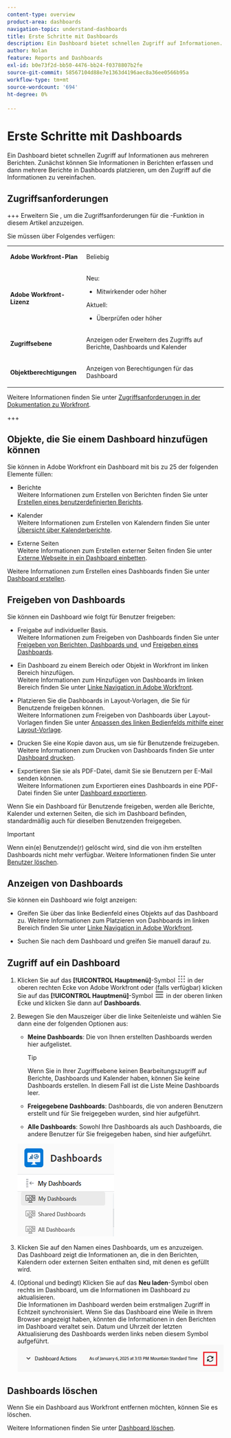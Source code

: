 ```yaml
---
content-type: overview
product-area: dashboards
navigation-topic: understand-dashboards
title: Erste Schritte mit Dashboards
description: Ein Dashboard bietet schnellen Zugriff auf Informationen. Sie können Informationen in Berichten sammeln und dann in Dashboards platzieren, um den Zugriff auf die Informationen zu vereinfachen.
author: Nolan
feature: Reports and Dashboards
exl-id: b0e73f2d-bb50-4476-bb24-f0378807b2fe
source-git-commit: 58567104d88e7e1363d4196aec8a36ee0566b95a
workflow-type: tm+mt
source-wordcount: '694'
ht-degree: 0%

---
```


# Erste Schritte mit Dashboards

<!-- Audited: 1/2025 -->

Ein Dashboard bietet schnellen Zugriff auf Informationen aus mehreren Berichten. Zunächst können Sie Informationen in Berichten erfassen und dann mehrere Berichte in Dashboards platzieren, um den Zugriff auf die Informationen zu vereinfachen.

## Zugriffsanforderungen

+++ Erweitern Sie , um die Zugriffsanforderungen für die -Funktion in diesem Artikel anzuzeigen.

Sie müssen über Folgendes verfügen:

<table style="table-layout:auto">
 <col> 
 </col> 
 <col> 
 </col> 
 <tbody> 
  <tr> 
   <td> <p><strong>Adobe Workfront-Plan</strong></p> </td> 
   <td>Beliebig</td> 
  </tr> 
  <tr> 
   <td> <p><strong>Adobe Workfront-Lizenz</strong></p> </td> 
      <td> 
      <p>Neu:</p>
         <ul>
         <li><p>Mitwirkender oder höher</p></li>
         </ul>
      <p>Aktuell:</p>
         <ul>
         <li><p>Überprüfen oder höher</p></li>
         </ul>
   </td> 
  </tr> 
  <tr> 
   <td><strong>Zugriffsebene</strong> </td> 
   <td> <p>Anzeigen oder Erweitern des Zugriffs auf Berichte, Dashboards und Kalender</p> </td> 
  </tr> 
  <tr> 
   <td> <p><strong>Objektberechtigungen</strong> </p> </td> 
   <td> <p>Anzeigen von Berechtigungen für das Dashboard</p>  </td> 
  </tr> 
 </tbody> 
</table>

Weitere Informationen finden Sie unter [Zugriffsanforderungen in der Dokumentation zu Workfront](/help/quicksilver/administration-and-setup/add-users/access-levels-and-object-permissions/access-level-requirements-in-documentation.md).

+++

## Objekte, die Sie einem Dashboard hinzufügen können

Sie können in Adobe Workfront ein Dashboard mit bis zu 25 der folgenden Elemente füllen:

* Berichte\
  Weitere Informationen zum Erstellen von Berichten finden Sie unter [Erstellen eines benutzerdefinierten Berichts](../../../reports-and-dashboards/reports/creating-and-managing-reports/create-custom-report.md).

* Kalender\
  Weitere Informationen zum Erstellen von Kalendern finden Sie unter [Übersicht über Kalenderberichte](../../../reports-and-dashboards/reports/calendars/calendar-reports-overview.md).

* Externe Seiten\
  Weitere Informationen zum Erstellen externer Seiten finden Sie unter [Externe Webseite in ein Dashboard einbetten](../../../reports-and-dashboards/dashboards/creating-and-managing-dashboards/embed-external-web-page-dashboard.md).

Weitere Informationen zum Erstellen eines Dashboards finden Sie unter [Dashboard erstellen](../../../reports-and-dashboards/dashboards/creating-and-managing-dashboards/create-dashboard.md).

## Freigeben von Dashboards

Sie können ein Dashboard wie folgt für Benutzer freigeben:

* Freigabe auf individueller Basis.\
  Weitere Informationen zum Freigeben von Dashboards finden Sie unter [Freigeben von Berichten, Dashboards und &#x200B;](../../../workfront-basics/grant-and-request-access-to-objects/permissions-reports-dashboards-calendars.md) und [Freigeben eines Dashboards](../../../reports-and-dashboards/dashboards/creating-and-managing-dashboards/share-dashboard.md).

* Ein Dashboard zu einem Bereich oder Objekt in Workfront im linken Bereich hinzufügen.\
  Weitere Informationen zum Hinzufügen von Dashboards im linken Bereich finden Sie unter [Linke Navigation in Adobe Workfront](../../../workfront-basics/the-new-workfront-experience/simplified-left-navigation.md).

* Platzieren Sie die Dashboards in Layout-Vorlagen, die Sie für Benutzende freigeben können.\
  Weitere Informationen zum Freigeben von Dashboards über Layout-Vorlagen finden Sie unter [Anpassen des linken Bedienfelds mithilfe einer Layout-Vorlage](../../../administration-and-setup/customize-workfront/use-layout-templates/customize-left-panel.md).

* Drucken Sie eine Kopie davon aus, um sie für Benutzende freizugeben.\
  Weitere Informationen zum Drucken von Dashboards finden Sie unter [Dashboard drucken](../../../reports-and-dashboards/dashboards/creating-and-managing-dashboards/print-dashboard.md).

* Exportieren Sie sie als PDF-Datei, damit Sie sie Benutzern per E-Mail senden können.\
  Weitere Informationen zum Exportieren eines Dashboards in eine PDF-Datei finden Sie unter [Dashboard exportieren](../../../reports-and-dashboards/dashboards/creating-and-managing-dashboards/export-dashboard.md).

Wenn Sie ein Dashboard für Benutzende freigeben, werden alle Berichte, Kalender und externen Seiten, die sich im Dashboard befinden, standardmäßig auch für dieselben Benutzenden freigegeben.

>[!IMPORTANT]
>
>Wenn ein(e) Benutzende(r) gelöscht wird, sind die von ihm erstellten Dashboards nicht mehr verfügbar. Weitere Informationen finden Sie unter [Benutzer löschen](../../../administration-and-setup/add-users/create-and-manage-users/delete-a-user.md).

## Anzeigen von Dashboards

Sie können ein Dashboard wie folgt anzeigen:

* Greifen Sie über das linke Bedienfeld eines Objekts auf das Dashboard zu.
Weitere Informationen zum Platzieren von Dashboards im linken Bereich finden Sie unter [Linke Navigation in Adobe Workfront](../../../workfront-basics/the-new-workfront-experience/simplified-left-navigation.md).

* Suchen Sie nach dem Dashboard und greifen Sie manuell darauf zu.

## Zugriff auf ein Dashboard

1. Klicken Sie auf das **[!UICONTROL Hauptmenü]**-Symbol ![Hauptmenü](/help/_includes/assets/main-menu-icon.png) in der oberen rechten Ecke von Adobe Workfront oder (falls verfügbar) klicken Sie auf das **[!UICONTROL Hauptmenü]**-Symbol ![Hauptmenü](/help/_includes/assets/main-menu-icon-left-nav.png) in der oberen linken Ecke und klicken Sie dann auf **Dashboards**.
1. Bewegen Sie den Mauszeiger über die linke Seitenleiste und wählen Sie dann eine der folgenden Optionen aus:

   * **Meine Dashboards**: Die von Ihnen erstellten Dashboards werden hier aufgelistet.

     >[!TIP]
     >
     >Wenn Sie in Ihrer Zugriffsebene keinen Bearbeitungszugriff auf Berichte, Dashboards und Kalender haben, können Sie keine Dashboards erstellen. In diesem Fall ist die Liste Meine Dashboards leer.

   * **Freigegebene Dashboards**: Dashboards, die von anderen Benutzern erstellt und für Sie freigegeben wurden, sind hier aufgeführt.
   * **Alle Dashboards**: Sowohl Ihre Dashboards als auch Dashboards, die andere Benutzer für Sie freigegeben haben, sind hier aufgeführt.

   ![Dashboards-Bereich](assets/dashboards-area.png)

1. Klicken Sie auf den Namen eines Dashboards, um es anzuzeigen.\
   Das Dashboard zeigt die Informationen an, die in den Berichten, Kalendern oder externen Seiten enthalten sind, mit denen es gefüllt wird.
1. (Optional und bedingt) Klicken Sie auf das **Neu laden**-Symbol oben rechts im Dashboard, um die Informationen im Dashboard zu aktualisieren.\
   Die Informationen im Dashboard werden beim erstmaligen Zugriff in Echtzeit synchronisiert. Wenn Sie das Dashboard eine Weile in Ihrem Browser angezeigt haben, könnten die Informationen in den Berichten im Dashboard veraltet sein. Datum und Uhrzeit der letzten Aktualisierung des Dashboards werden links neben diesem Symbol aufgeführt.\
   ![Symbol „Neu laden](assets/dashboard-reload-icon.png)

## Dashboards löschen

Wenn Sie ein Dashboard aus Workfront entfernen möchten, können Sie es löschen.

Weitere Informationen finden Sie unter [Dashboard löschen](../../../reports-and-dashboards/dashboards/creating-and-managing-dashboards/delete-dashboard.md).

